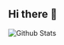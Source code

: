 ## Hi there 👋


![Github Stats](https://github-readme-stats.vercel.app/api?username=MiEchoooo&show_icons=true&theme=dark&count_private=true)
<!--
**MiEchoooo/MiEchoooo** is a ✨ _special_ ✨ repository because its `README.md` (this file) appears on your GitHub profile.

Here are some ideas to get you started:

- 🔭 I’m currently working on ...
- 🌱 I’m currently learning ...
- 👯 I’m looking to collaborate on ...
- 🤔 I’m looking for help with ...
- 💬 Ask me about ...
- 📫 How to reach me: ...
- 😄 Pronouns: ...
- ⚡ Fun fact: ...
-->
